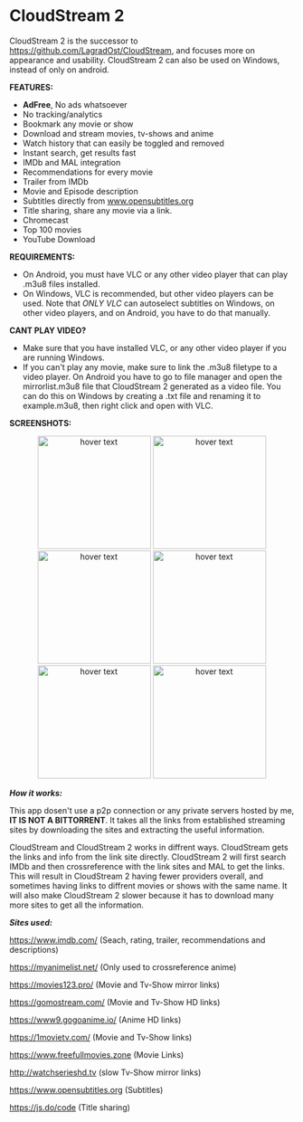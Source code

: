 # CloudStream 2

CloudStream 2 is the successor to https://github.com/LagradOst/CloudStream, and focuses more on appearance and usability. CloudStream 2 can also be used on Windows, instead of only on android.

**FEATURES:**
+ **AdFree**, No ads whatsoever
+ No tracking/analytics
+ Bookmark any movie or show
+ Download and stream movies, tv-shows and anime
+ Watch history that can easily be toggled and removed
+ Instant search, get results fast
+ IMDb and MAL integration
+ Recommendations for every movie
+ Trailer from IMDb
+ Movie and Episode description
+ Subtitles directly from www.opensubtitles.org 
+ Title sharing, share any movie via a link.
+ Chromecast
+ Top 100 movies 
+ YouTube Download

**REQUIREMENTS:**
+ On Android, you must have VLC or any other video player that can play .m3u8 files installed. 
+ On Windows, VLC is recommended, but other video players can be used. Note that *ONLY VLC* can autoselect subtitles on Windows, on other video players, and on Android, you have to do that manually.

**CANT PLAY VIDEO?**
+ Make sure that you have installed VLC, or any other video player if you are running Windows.
+ If you can't play any movie, make sure to link the .m3u8 filetype to a video player. On Android you have to go to file manager and open the mirrorlist.m3u8 file that CloudStream 2 generated as a video file. You can do this on Windows by creating a .txt file and renaming it to example.m3u8, then right click and open with VLC. 

**SCREENSHOTS:**
<p align="center">
    <img src="https://cdn.discordapp.com/attachments/542987806285496322/660616664114790410/Screenshot_20191228_234253_com.CloudStreamForms.CloudStreamForms.jpg" width="200" title="hover text">    
    <img src="https://cdn.discordapp.com/attachments/542987806285496322/660616663443570688/Screenshot_20191228_234500_com.CloudStreamForms.CloudStreamForms.jpg" width="200" title="hover text">    
    <img src="https://cdn.discordapp.com/attachments/542987806285496322/660616662696853527/Screenshot_20191228_234518_com.CloudStreamForms.CloudStreamForms.jpg" width="200" title="hover text">    
    <img src="https://cdn.discordapp.com/attachments/542987806285496322/660616663443570690/Screenshot_20191228_234354_com.CloudStreamForms.CloudStreamForms.jpg" width="200" title="hover text">    
    <img src="https://cdn.discordapp.com/attachments/542987806285496322/660616661883420695/Screenshot_20191228_235333_com.CloudStreamForms.CloudStreamForms.jpg" width="200" title="hover text">    
    <img src="https://cdn.discordapp.com/attachments/542987806285496322/660616662696853525/Screenshot_20191228_235201_com.CloudStreamForms.CloudStreamForms.jpg" width="200" title="hover text">
</p>

***How it works:***

This app dosen't use a p2p connection or any private servers hosted by me, **IT IS NOT A BITTORRENT**. It takes all the links from established streaming sites by downloading the sites and extracting the useful information.

CloudStream and CloudStream 2 works in diffrent ways. CloudStream gets the links and info from the link site directly. CloudStream 2 will first search IMDb and then crossreference with the link sites and MAL to get the links. This will result in CloudStream 2 having fewer providers overall, and sometimes having links to diffrent movies or shows with the same name. It will also make CloudStream 2 slower because it has to download many more sites to get all the information.

***Sites used:***

https://www.imdb.com/ (Seach, rating, trailer, recommendations and descriptions)

https://myanimelist.net/ (Only used to crossreference anime)

https://movies123.pro/ (Movie and Tv-Show mirror links)

https://gomostream.com/ (Movie and Tv-Show HD links)

https://www9.gogoanime.io/ (Anime HD links)

https://1movietv.com/ (Movie and Tv-Show links)

https://www.freefullmovies.zone (Movie Links)

http://watchserieshd.tv (slow Tv-Show mirror links)

https://www.opensubtitles.org (Subtitles)

https://js.do/code (Title sharing)

